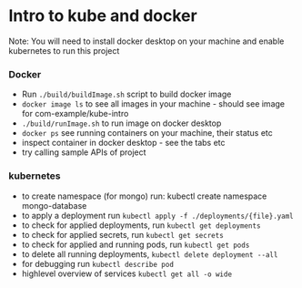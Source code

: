 # Intro to kube and docker
Note: You will need to install docker desktop on your machine and enable kubernetes to run this project


### Docker
 - Run `./build/buildImage.sh` script to build docker image
 - `docker image ls` to see all images in your machine - should see image for com-example/kube-intro
 - `./build/runImage.sh` to run image on docker desktop
 - `docker ps` see running containers on your  machine, their status etc 
 - inspect container in docker desktop - see the tabs etc
 - try calling sample APIs of project

### kubernetes
- to create namespace (for mongo) run: kubectl create namespace mongo-database
 - to apply a deployment run `kubectl apply -f ./deployments/{file}.yaml`
 - to check for applied deployments, run `kubectl get deployments`
 - to check for applied secrets, run `kubectl get secrets`
 - to check for applied and running pods, run `kubectl get pods`
 - to delete all running deployments, `kubectl delete deployment --all`
 - for debugging run `kubectl describe pod`
 - highlevel overview of services `kubectl get all -o wide`
